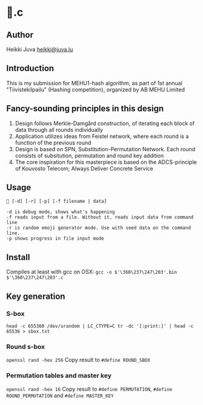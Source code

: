 # 🧃.c

## Author
Heikki Juva
heikki@juva.lu

## Introduction
This is my submission for MEHU1-hash algorithm, as part of 1st annual "Tiivistekilpailu" (Hashing competition), organized by AB MEHU Limited

## Fancy-sounding principles in this design
1. Design follows Merkle-Damgård construction, of iterating each block of data through all rounds individually
2. Application utilizes ideas from Feistel network, where each round is a function of the previous round
3. Design is based on SPN, Substitution-Permutation Network. Each round consists of subsitution, permutation and round key addition
4. The core inspiration for this masterpiece is based on the ADCS-principle of Kouvosto Telecom; Always Deliver Concrete Service

## Usage
```
🧃 [-d] [-r] [-p] [-f filename | data]

-d is debug mode, shows what's happening
-f reads input from a file. Without it, reads input data from command line
-r is random emoji generator mode. Use with seed data on the command line.
-p shows progress in file input mode
```

## Install
Compiles at least with gcc on OSX: `gcc -o $'\360\237\247\203'.bin $'\360\237\247\203'.c`

## Key generation

### S-box
`head -c 655360 /dev/urandom | LC_CTYPE=C tr -dc '[:print:]' | head -c 65536 > sbox.txt`

### Round s-box
`openssl rand -hex 256`
Copy result to `#define ROUND_SBOX`

### Permutation tables and master key
`openssl rand -hex 16`
Copy result to `#define PERMUTATION`, `#define ROUND_PERMUTATION` and `#define MASTER_KEY`